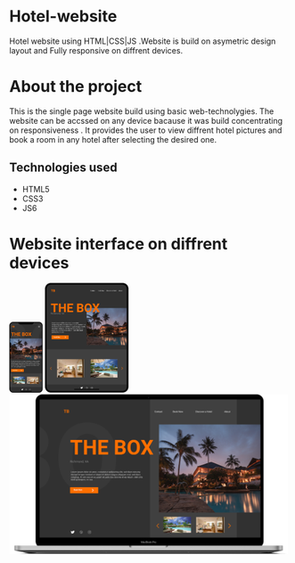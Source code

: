 # Hotel-website
Hotel website using HTML|CSS|JS .Website is build on asymetric design layout and Fully responsive on diffrent devices.

# About the project
This is the single page website build using basic web-technolygies. The website can be accssed on any device bacause it was build concentrating on responsiveness . 
It provides the user to view diffrent hotel pictures and book a room in any hotel after selecting the desired one.

## Technologies used
* HTML5
* CSS3
* JS6

# Website interface on diffrent devices
<p style="justify-content:space-between;">
<img src="https://github.com/Sagarnaikg/Hotel-website/blob/master/phone.png" width=60px />
<img src="https://github.com/Sagarnaikg/Hotel-website/blob/master/tablet.png" width=150px />
<img src="https://github.com/Sagarnaikg/Hotel-website/blob/master/pc.png" width=500px />
 </p>
